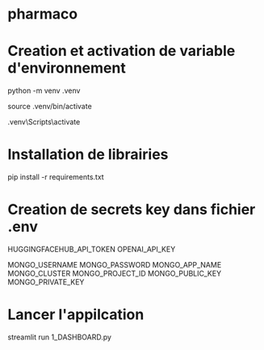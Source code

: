 # pharmaco

# Creation et activation de variable d'environnement

python -m venv .venv

<!-- Sur Windows -->

source .venv/bin/activate

<!-- Sur linux -->

.venv\Scripts\activate

# Installation de librairies

pip install -r requirements.txt

# Creation de secrets key dans fichier .env

HUGGINGFACEHUB_API_TOKEN
OPENAI_API_KEY

MONGO_USERNAME
MONGO_PASSWORD
MONGO_APP_NAME
MONGO_CLUSTER
MONGO_PROJECT_ID
MONGO_PUBLIC_KEY
MONGO_PRIVATE_KEY

# Lancer l'appilcation

streamlit run 1_DASHBOARD.py
